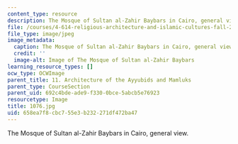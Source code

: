 ```yaml
---
content_type: resource
description: The Mosque of Sultan al-Zahir Baybars in Cairo, general view.
file: /courses/4-614-religious-architecture-and-islamic-cultures-fall-2002/658ea7f8cbc755e3b232271df472ba47_1076.jpg
file_type: image/jpeg
image_metadata:
  caption: The Mosque of Sultan al-Zahir Baybars in Cairo, general view.
  credit: ''
  image-alt: Image of The Mosque of Sultan al-Zahir Baybars
learning_resource_types: []
ocw_type: OCWImage
parent_title: 11. Architecture of the Ayyubids and Mamluks
parent_type: CourseSection
parent_uid: 692c4bde-ade9-f330-0bce-5abcb5e76923
resourcetype: Image
title: 1076.jpg
uid: 658ea7f8-cbc7-55e3-b232-271df472ba47
---
```

The Mosque of Sultan al-Zahir Baybars in Cairo, general view.


